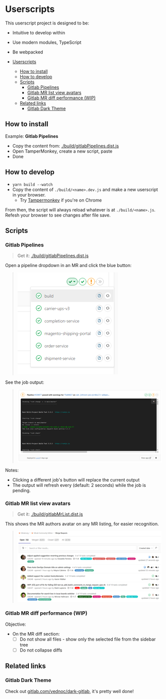 # Userscripts

This userscript project is designed to be:
- Intuitive to develop within
- Use modern modules, TypeScript
- Be webpacked

- [Userscripts](#userscripts)
  - [How to install](#how-to-install)
  - [How to develop](#how-to-develop)
  - [Scripts](#scripts)
    - [Gitlab Pipelines](#gitlab-pipelines)
    - [Gitlab MR list view avatars](#gitlab-mr-list-view-avatars)
    - [Gitlab MR diff performance (WIP)](#gitlab-mr-diff-performance-wip)
  - [Related links](#related-links)
    - [Gitlab Dark Theme](#gitlab-dark-theme)

## How to install

Example: **Gitlab Pipelines**

- Copy the content from: [./build/gitlabPipelines.dist.js](./build/gitlabPipelines.dist.js)
- Open TamperMonkey, create a new script, paste
- Done

## How to develop

- `yarn build --watch`
- Copy the content of `./build/<name>.dev.js` and make a new userscript in your browser.
  - Try [Tampermonkey](https://chrome.google.com/webstore/detail/tampermonkey/dhdgffkkebhmkfjojejmpbldmpobfkfo?hl=en) if you're on Chrome

From then, the script will always reload whatever is at `./build/<name>.js`.
Refesh your browser to see changes after file save.

## Scripts

### Gitlab Pipelines

> Get it: [./build/gitlabPipelines.dist.js](./build/gitlabPipelines.dist.js)

Open a pipeline dropdown in an MR and click the blue button:

> ![./src/gitlabPipelines/docs/buttons.png](./src/gitlabPipelines/docs/buttons.png)

See the job output:

> ![./src/gitlabPipelines/docs/output.png](./src/gitlabPipelines/docs/output.png)


Notes:
- Clicking a different job's button will replace the current output
- The output will refresh every (default: 2 seconds) while the job is pending.


### Gitlab MR list view avatars

> Get it: [./build/gitlabMrList.dist.js](./build/gitlabMrList.dist.js)

This shows the MR authors avatar on any MR listing, for easier recognition.

> ![./src/gitlabMrList/docs/example.png](./src/gitlabMrList/docs/example.png)


### Gitlab MR diff performance (WIP)

Objective:
- On the MR diff section:
  - [ ] Do not show all files - show only the selected file from the sidebar tree
  - [ ] Do not collapse diffs

## Related links

### Gitlab Dark Theme

Check out [gitlab.com/vednoc/dark-gitlab](https://gitlab.com/vednoc/dark-gitlab), it's pretty well done!
